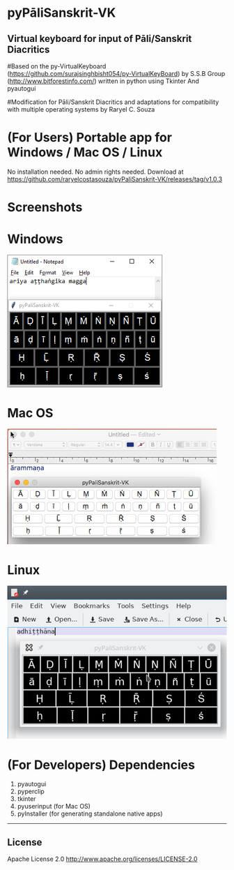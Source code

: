 # pyPāliSanskrit-VK
## Virtual keyboard for input of Pāli/Sanskrit Diacritics
#Based on the py-VirtualKeyboard (https://github.com/surajsinghbisht054/py-VirtualKeyBoard) by S.S.B Group (http://www.bitforestinfo.com/) written in python using Tkinter And pyautogui

#Modification for Pāli/Sanskrit Diacritics and adaptations for compatibility with multiple operating systems by Raryel C. Souza

# (For Users) Portable app for Windows / Mac OS /  Linux

No installation needed. No admin rights needed.
Download at https://github.com/raryelcostasouza/pyPaliSanskrit-VK/releases/tag/v1.0.3

# Screenshots

# Windows

![pyPaliSanskrit-VK Screenshot Windows](screenshots/screenshot-windows.png?raw=true "pyPaliSanskrit-VK")

# Mac OS
![pyPaliSanskrit-VK Screenshot 2](screenshots/screenshot-mac.png?raw=true "pyPaliSanskrit-VK")

# Linux
![pyPaliSanskrit-VK Screenshot 3](screenshots/screenshot-linux.png?raw=true "pyPaliSanskrit-VK")


# (For Developers) Dependencies

1. pyautogui
2. pyperclip
3. tkinter
4. pyuserinput (for Mac OS)
5. pyInstaller (for generating standalone native apps)

----

## License

Apache License 2.0
http://www.apache.org/licenses/LICENSE-2.0
